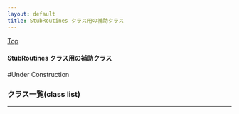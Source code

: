 ```yaml
---
layout: default
title: StubRoutines クラス用の補助クラス 
---
```

[Top](../index.html)

#### StubRoutines クラス用の補助クラス 

#Under Construction


### クラス一覧(class list)



---

